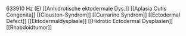 633910 Hz (E)
[[Anhidrotische ektodermale Dys.]]
[[Aplasia Cutis Congenita]]
[[Clouston-Syndrom]]
[[Currarino Syndrom]]
[[Ectodermal Defect]]
[[Ektodermaldysplasie]]
[[Hidrotic Ectodermal Dysplasien]]
[[Rhabdoidtumor]]